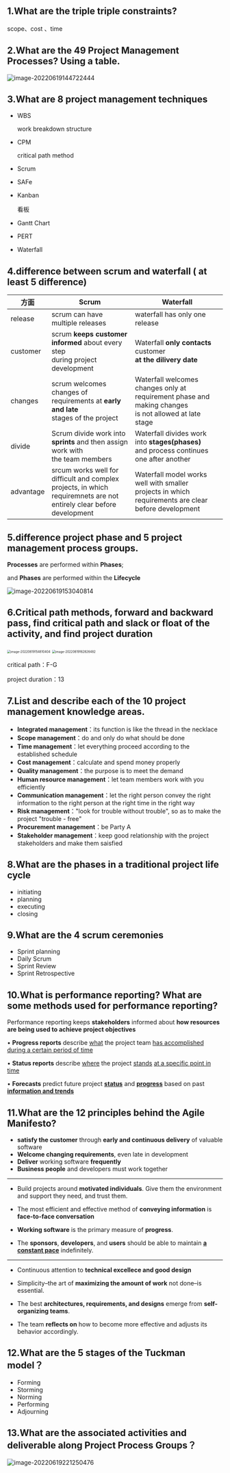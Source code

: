 ## 1.What are the triple triple constraints?

scope、cost 、time



## 2.What are the 49 Project Management Processes? Using a table.

![image-20220619144722444](https://cdn.jsdelivr.net/gh/Holmes233666/blogImage@main/img/image-20220619144722444.png)



## 3.What are 8 project management techniques

- WBS

  work breakdown structure

- CPM

  critical path method

- Scrum

- SAFe

- Kanban

  看板

- Gantt Chart

- PERT

- Waterfall



## 4.difference between scrum and waterfall ( at least 5 difference)

| 方面      | Scrum                                                        | Waterfall                                                    |
| --------- | ------------------------------------------------------------ | ------------------------------------------------------------ |
| release   | scrum can have multiple releases                             | waterfall has only one release                               |
| customer  | scrum **keeps customer informed** about every step<br />during project development | Waterfall **only contacts** customer<br />**at the dilivery date** |
| changes   | scrum welcomes changes of requirements at **early and late**<br />stages of the project | Waterfall welcomes changes only at <br />requirement phase and making changes<br />is not allowed at late stage |
| divide    | Scrum divide work into **sprints** and then assign work with <br />the team members | Waterfall divides work into **stages(phases)**<br />and process continues one after another |
| advantage | srcum works well for difficult and complex projects, in which <br />requiremnets are not entirely clear before development | Waterfall model works well with smaller <br />projects in which requirements are clear before development |



## 5.difference project phase and 5 project management process groups.

**Processes** are performed within **Phases**; 

and **Phases** are performed within the **Lifecycle**

![image-20220619153040814](https://cdn.jsdelivr.net/gh/Holmes233666/blogImage@main/img/image-20220619153040814.png)



## 6.Critical path methods, forward and backward pass, find critical path and slack or float of the activity, and find project duration

<img src="https://cdn.jsdelivr.net/gh/Holmes233666/blogImage@main/img/image-20220619154810404.png" alt="image-20220619154810404" style="zoom:50%;" />

<img src="https://cdn.jsdelivr.net/gh/Holmes233666/blogImage@main/img/image-20220619162826482.png" alt="image-20220619162826482" style="zoom:50%;" />

critical path：F-G

project duration：13



## 7.List and describe each of the 10 project management knowledge areas.

- **Integrated management**：its function is like the thread in the necklace
- **Scope management**：do and only do what should be done
- **Time management**：let everything proceed according to the established schedule
- **Cost management**：calculate and spend money properly
- **Quality management**：the purpose is to meet the demand
- **Human resource management**：let team members work with you efficiently
- **Communication management**：let the right person convey the right information to the right person at the right time in the right way
- **Risk management**："look for trouble without trouble", so as to make the project "trouble - free"
- **Procurement management**：be Party A
- **Stakeholder management**：keep good relationship with the project stakeholders and make them saisfied



## 8.What are the phases in a traditional project life cycle

- initiating
- planning
- executing
- closing



## 9.What are the 4 scrum ceremonies

- Sprint planning
- Daily Scrum
- Sprint Review
- Sprint Retrospective



## 10.What is performance reporting? What are some methods used for performance reporting?

Performance reporting keeps **stakeholders** informed about **how resources are being used to achieve project objectives** 

• **Progress reports** describe <u>what</u> the project team <u>has accomplished</u> <u>during a certain period of time</u> 

• **Status reports** describe <u>where</u> the project <u>stands</u> <u>at a specific point in time</u> 

• **Forecasts** predict future project <u>**status**</u> and <u>**progress**</u> based on past **<u>information and trends</u>**



## 11.What are the 12 principles behind the Agile Manifesto?

- **satisfy the customer** through **early and continuous delivery** of valuable software
- **Welcome changing requirements**, even late in development
- **Deliver** working software **frequently**
- **Business people** and developers must work together

---

- Build projects around **motivated individuals**. Give them the environment and support they need, and trust them.

- The most efficient and effective method of **conveying information** is **face-to-face conversation**
- **Working software** is the primary measure of **progress**.
- The **sponsors**, **developers**, and **users** should be able to maintain **<u>a constant pace</u>** indefinitely.

---

- Continuous attention to **technical excellece and good design**

- Simplicity–the art of **maximizing the amount of work** not done–is essential.
- The best **architectures, requirements, and designs** emerge from **self-organizing teams**.
- The team **reflects on** how to become more effective and adjusts its behavior accordingly.



## 12.What are the 5 stages of the Tuckman model？

- Forming
- Storming
- Norming
- Performing
- Adjourning



## 13.What are the associated activities and deliverable along Project Process Groups？

![image-20220619221250476](https://cdn.jsdelivr.net/gh/Holmes233666/blogImage@main/img/image-20220619221250476.png)

